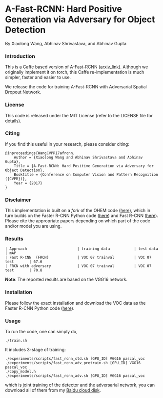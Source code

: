 # A-Fast-RCNN: Hard Positive Generation via Adversary for Object Detection
By Xiaolong Wang, Abhinav Shrivastava, and Abhinav Gupta

### Introduction

This is a Caffe based version of A-Fast-RCNN ([arxiv_link](https://arxiv.org/pdf/1704.03414.pdf)). Although we originally implement it on torch, this Caffe re-implementation is much simpler, faster and easier to use.

We release the code for training A-Fast-RCNN with Adversarial Spatial Dropout Network.


### License

This code is released under the MIT License (refer to the LICENSE file for details).

### Citing

If you find this useful in your research, please consider citing:

    @inproceedings{WangCVPR17afrcnn,
        Author = {Xiaolong Wang and Abhinav Shrivastava and Abhinav Gupta},
        Title = {A-Fast-RCNN: Hard Positive Generation via Adversary for Object Detection},
        Booktitle = {Conference on Computer Vision and Pattern Recognition ({CVPR})},
        Year = {2017}
    }

### Disclaimer

This implementation is built on a *fork* of the OHEM code ([here](https://github.com/abhi2610/ohem)), which in turn builds on the Faster R-CNN Python code ([here](https://github.com/rbgirshick/py-faster-rcnn)) and Fast R-CNN ([here](https://github.com/rbgirshick/fast-rcnn)). Please cite the appropriate papers depending on which part of the code and/or model you are using.

### Results
    | Approach                       | training data           | test data         | mAP
    | Fast R-CNN  (FRCN)             | VOC 07 trainval         | VOC 07 test       | 67.6
    | FRCN with adversary            | VOC 07 trainval         | VOC 07 test       | 70.8

**Note**: The reported results are based on the VGG16 network.



### Installation

Please follow the exact installation and download the VOC data as the Faster R-CNN Python code ([here](https://github.com/rbgirshick/py-faster-rcnn)).

### Usage

To run the code, one can simply do,
```Shell
./train.sh
```

It includes 3-stage of training:

```Shell
./experiments/scripts/fast_rcnn_std.sh [GPU_ID] VGG16 pascal_voc
./experiments/scripts/fast_rcnn_adv_pretrain.sh [GPU_ID] VGG16 pascal_voc
./copy_model.h
./experiments/scripts/fast_rcnn_adv.sh [GPU_ID] VGG16 pascal_voc
```
which is joint training of the detector and the adversarial network, you can download all of them from my [Baidu cloud disk](https://www.dropbox.com/s/5wvxh8g5n3ewvp4/fast_rcnn_adv_iter_40000.caffemodel?dl=0).
